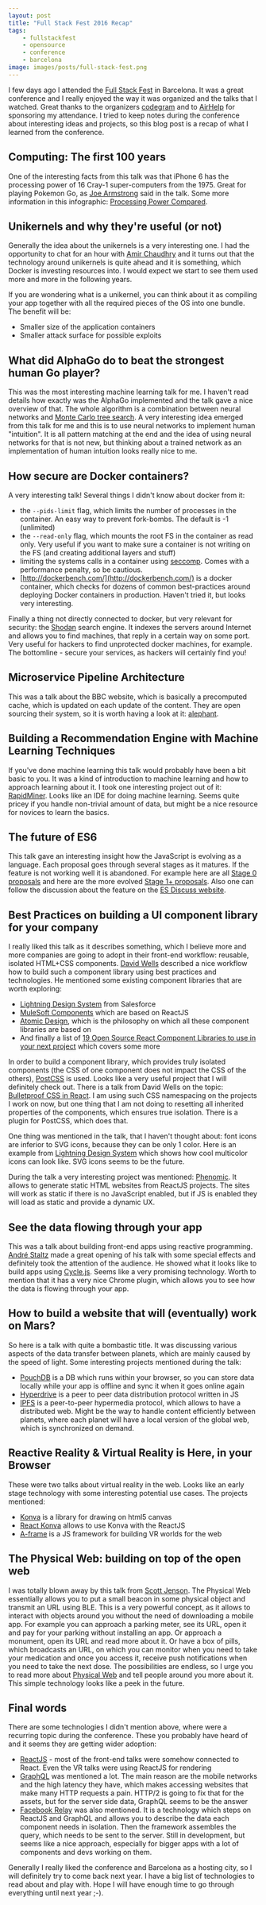 ```yaml
---
layout: post
title: "Full Stack Fest 2016 Recap"
tags:
    - fullstackfest
    - opensource
    - conference
    - barcelona
image: images/posts/full-stack-fest.png
---
```


I few days ago I attended the [Full Stack Fest](https://2016.fullstackfest.com/) in Barcelona. It was a great conference and I really enjoyed the way it was organized and the talks that I watched. Great thanks to the organizers [codegram](http://www.codegram.com/) and to [AirHelp](https://www.airhelp.com/en/) for sponsoring my attendance. I tried to keep notes during the conference about interesting ideas and projects, so this blog post is a recap of what I learned from the conference.

## Computing: The first 100 years

One of the interesting facts from this talk was that iPhone 6 has the processing power of 16 Cray-1 super-computers from the 1975. Great for playing Pokemon Go, as [Joe Armstrong](https://twitter.com/joeerl) said in the talk. Some more information in this infographic: [Processing Power Compared](http://pages.experts-exchange.com/processing-power-compared/).

## Unikernels and why they're useful (or not)

Generally the idea about the unikernels is a very interesting one. I had the opportunity to chat for an hour with [Amir Chaudhry](https://twitter.com/amirmc) and it turns out that the technology around unikernels is quite ahead and it is something, which Docker is investing resources into. I would expect we start to see them used more and more in the following years.

If you are wondering what is a unikernel, you can think about it as compiling your app together with all the required pieces of the OS into one bundle. The benefit will be:

* Smaller size of the application containers
* Smaller attack surface for possible exploits

## What did AlphaGo do to beat the strongest human Go player?

This was the most interesting machine learning talk for me. I haven't read details how exactly was the AlphaGo implemented and the talk gave a nice overview of that. The whole algorithm is a combination between neural networks and [Monte Carlo tree search](https://en.wikipedia.org/wiki/Monte_Carlo_tree_search). A very interesting idea emerged from this talk for me and this is to use neural networks to implement human "intuition". It is all pattern matching at the end and the idea of using neural networks for that is not new, but thinking about a trained network as an implementation of human intuition looks really nice to me.

## How secure are Docker containers?

A very interesting talk! Several things I didn't know about docker from it:

* the `--pids-limit` flag, which limits the number of processes in the container. An easy way to prevent fork-bombs. The default is -1 (unlimited)
* the `--read-only` flag, which mounts the root FS in the container as read only. Very useful if you want to make sure a container is not writing on the FS (and creating additional layers and stuff)
* limiting the systems calls in a container using [seccomp](https://github.com/docker/docker/blob/master/docs/security/seccomp.md). Comes with a performance penalty, so be cautious.
* [http://dockerbench.com/](http://dockerbench.com/) is a docker container, which checks for dozens of common best-practices around deploying Docker containers in production. Haven't tried it, but looks very interesting.

Finally a thing not directly connected to docker, but very relevant for security: the [Shodan](https://www.shodan.io/) search engine. It indexes the servers around Internet and allows you to find machines, that reply in a certain way on some port. Very useful for hackers to find unprotected docker machines, for example. The bottomline - secure your services, as hackers will certainly find you!

## Microservice Pipeline Architecture

This was a talk about the BBC website, which is basically a precomputed cache, which is updated on each update of the content. They are open sourcing their system, so it is worth having a look at it: [alephant](https://github.com/BBC-News/alephant).


## Building a Recommendation Engine with Machine Learning Techniques

If you've done machine learning this talk would probably have been a bit basic to you. It was a kind of introduction to machine learning and how to approach learning about it. I took one interesting project out of it: [RapidMiner](https://rapidminer.com/). Looks like an IDE for doing machine learning. Seems quite pricey if you handle non-trivial amount of data, but might be a nice resource for novices to learn the basics.

## The future of ES6

This talk gave an interesting insight how the JavaScript is evolving as a language. Each proposal goes through several stages as it matures. If the feature is not working well it is abandoned. For example here are all [Stage 0 proposals](https://github.com/tc39/proposals/blob/master/stage-0-proposals.md) and here are the more evolved [Stage 1+ proposals](https://github.com/tc39/proposals). Also one can follow the discussion about the feature on the [ES Discuss website](https://esdiscuss.org/).

## Best Practices on building a UI component library for your company

I really liked this talk as it describes something, which I believe more and more companies are going to adopt in their front-end workflow: reusable, isolated HTML+CSS components. [David Wells](https://twitter.com/DavidWells) described a nice workflow how to build such a component library using best practices and technologies. He mentioned some existing component libraries that are worth exploring:

* [Lightning Design System](http://lightningdesignsystem.com/) from Salesforce
* [MuleSoft Components](http://ux.mulesoft.com/#/) which are based on ReactJS
* [Atomic Design](http://bradfrost.com/blog/post/atomic-web-design/), which is the philosophy on which all these component libraries are based on
* And finally a list of [19 Open Source React Component Libraries to use in your next project](http://davidwells.io/19-open-source-react-component-libraries-to-use-in-your-next-project/) which covers some more

In order to build a component library, which provides truly isolated components (the CSS of one component does not impact the CSS of the others), [PostCSS](https://github.com/postcss/postcss) is used. Looks like a very useful project that I will definitely check out. There is a talk from David Wells on the topic: [Bulletproof CSS in React](https://vimeo.com/173122870). I am using such CSS namespacing on the projects I work on now, but one thing that I am not doing to resetting all inherited properties of the components, which ensures true isolation. There is a plugin for PostCSS, which does that.

One thing was mentioned in the talk, that I haven't thought about: font icons are inferior to SVG icons, because they can be only 1 color. Here is an example from [Lightning Design System](http://lightningdesignsystem.com/icons/) which shows how cool multicolor icons can look like. SVG icons seems to be the future.

During the talk a very interesting project was mentioned: [Phenomic](https://phenomic.io/). It allows to generate static HTML websites from ReactJS projects. The sites will work as static if there is no JavaScript enabled, but if JS is enabled they will load as static and provide a dynamic UX.

## See the data flowing through your app

This was a talk about building front-end apps using reactive programming. [André Staltz](https://twitter.com/andrestaltz) made a great opening of his talk with some special effects and definitely took the attention of the audience. He showed what it looks like to build apps using [Cycle.js](http://cycle.js.org/). Seems like a very promising technology. Worth to mention that it has a very nice Chrome plugin, which allows you to see how the data is flowing through your app.

## How to build a website that will (eventually) work on Mars?

So here is a talk with quite a bombastic title. It was discussing various aspects of the data transfer between planets, which are mainly caused by the speed of light. Some interesting projects mentioned during the talk:

* [PouchDB](https://pouchdb.com/) is a DB which runs within your browser, so you can store data locally while your app is offline and sync it when it goes online again
* [Hyperdrive](https://github.com/mafintosh/hyperdrive) is a peer to peer data distribution protocol written in JS
* [IPFS](https://ipfs.io/) is a peer-to-peer hypermedia protocol, which allows to have a distributed web. Might be the way to handle content efficiently between planets, where each planet will have a local version of the global web, which is synchronized on demand.

## Reactive Reality & Virtual Reality is Here, in your Browser

These were two talks about virtual reality in the web. Looks like an early stage technology with some interesting potential use cases. The projects mentioned:

* [Konva](http://konvajs.github.io/) is a library for drawing on html5 canvas
* [React Konva](https://github.com/lavrton/react-konva) allows to use Konva with the ReactJS
* [A-frame](https://aframe.io/) is a JS framework for building VR worlds for the web

## The Physical Web: building on top of the open web

I was totally blown away by this talk from [Scott Jenson](https://twitter.com/scottjenson). The Physical Web essentially allows you to put a small beacon in some physical object and transmit an URL using BLE. This is a very powerful concept, as it allows to interact with objects around you without the need of downloading a mobile app. For example you can approach a parking meter, see its URL, open it and pay for your parking without installing an app. Or approach a monument, open its URL and read more about it. Or have a box of pills, which broadcasts an URL, on which you can monitor when you need to take your medication and once you access it, receive push notifications when you need to take the next dose. The possibilities are endless, so I urge you to read more about [Physical Web](https://google.github.io/physical-web/) and tell people around you more about it. This simple technology looks like a peek in the future.

## Final words

There are some technologies I didn't mention above, where were a recurring topic during the conference. These you probably have heard of and it seems they are getting wider adoption:

* [ReactJS](https://facebook.github.io/react/) - most of the front-end talks were somehow connected to React. Even the VR talks were using ReactJS for rendering
* [GraphQL](https://github.com/facebook/graphql) was mentioned a lot. The main reason are the mobile networks and the high latency they have, which makes accessing websites that make many HTTP requests a pain. HTTP/2 is going to fix that for the assets, but for the server side data, GraphQL seems to be the answer
* [Facebook Relay](https://facebook.github.io/relay/) was also mentioned. It is a technology which steps on ReactJS and GraphQL and allows you to describe the data each component needs in isolation. Then the framework assembles the query, which needs to be sent to the server. Still in development, but seems like a nice approach, especially for bigger apps with a lot of components and devs working on them.

Generally I really liked the conference and Barcelona as a hosting city, so I will definitely try to come back next year. I have a big list of technologies to read about and play with. Hope I will have enough time to go through everything until next year ;-).
